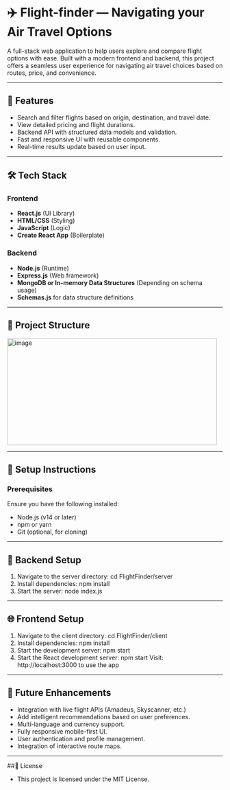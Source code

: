 # ✈️ Flight-finder — Navigating your Air Travel Options

A full-stack web application to help users explore and compare flight options with ease. Built with a modern frontend and backend, this project offers a seamless user experience for navigating air travel choices based on routes, price, and convenience.

---

## 🌟 Features

-  Search and filter flights based on origin, destination, and travel date.
-  View detailed pricing and flight durations.
-  Backend API with structured data models and validation.
-  Fast and responsive UI with reusable components.
-  Real-time results update based on user input.

---

## 🛠 Tech Stack

### Frontend
- **React.js** (UI Library)
- **HTML/CSS** (Styling)
- **JavaScript** (Logic)
- **Create React App** (Boilerplate)

### Backend
- **Node.js** (Runtime)
- **Express.js** (Web framework)
- **MongoDB or In-memory Data Structures** (Depending on schema usage)
- **Schemas.js** for data structure definitions

---

## 📁 Project Structure


<img width="490" height="249" alt="image" src="https://github.com/user-attachments/assets/08cdbb9b-9387-4d4b-964d-a53b479bd13e" />



---

## 🚀 Setup Instructions

### Prerequisites

Ensure you have the following installed:

- Node.js (v14 or later)
- npm or yarn
- Git (optional, for cloning)

---

## 🔧 Backend Setup

1. Navigate to the server directory:
   cd FlightFinder/server
2. Install dependencies:
   npm install
3. Start the server:
   node index.js

---
 
## 🌐 Frontend Setup

1. Navigate to the client directory:
   cd FlightFinder/client
2. Install dependencies:
   npm install
3. Start the development server:
   npm start
4. Start the React development server:
   npm start Visit: http://localhost:3000 to use the app

---

## 🔮 Future Enhancements

 - Integration with live flight APIs (Amadeus, Skyscanner, etc.)
 - Add intelligent recommendations based on user preferences.
 - Multi-language and currency support.
 - Fully responsive mobile-first UI.
 - User authentication and profile management.
 - Integration of interactive route maps.

---

##📄 License

- This project is licensed under the MIT License.
